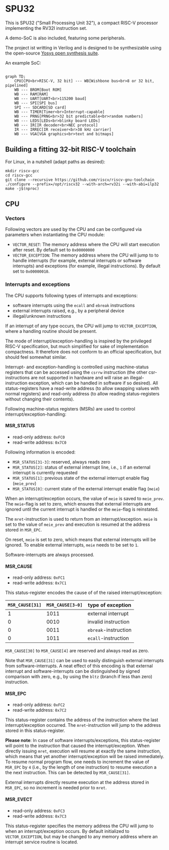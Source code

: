 # SPU32

This is SPU32 ("Small Processing Unit 32"), a compact RISC-V processor implementing the RV32I instruction set.

A demo-SoC is also included, featuring some peripherals.

The project ist writting in Verilog and is designed to be synthesizable using the open-source [Yosys open synthesis suite](https://github.com/YosysHQ/yosys).

An example SoC:
```mermaid

graph TD;
    CPU[CPU<br>RISC-V, 32 bit] --- WB[Wishbone bus<br>8 or 32 bit, pipelined]
    WB --- BROM[Boot ROM]
    WB --- RAM[RAM]
    WB --- UART[UART<br>115200 baud]
    WB --- SPI[SPI bus]
    SPI --- SDCARD[SD card]
    WB --- TIMER[Timer<br>Interrupt-capable]
    WB --- PRNG[PRNG<br>32 bit predictable<br>random numbers]
    WB --- LEDS[LEDs<br>blinky board LEDs]
    WB --- IR[IR decoder<br>NEC protocol]
    IR --- IRREC[IR receiver<br>38 kHz carrier]
    WB --- VGA[VGA graphics<br>text and bitmaps]        

```

## Building a fitting 32-bit RISC-V toolchain

For Linux, in a nutshell (adapt paths as desired):

```
mkdir riscv-gcc
cd riscv-gcc
git clone --recursive https://github.com/riscv/riscv-gnu-toolchain
./configure --prefix=/opt/riscv32 --with-arch=rv32i --with-abi=ilp32
make -j$(nproc)
```


## CPU

### Vectors

Following vectors are used by the CPU and can be configured via parameters when instantiating the CPU module:

* `VECTOR_RESET`: The memory address where the CPU will start execution after reset. By default set to `0x00000000`
* `VECTOR_EXCEPTION`: The memory address where the CPU will jump to to handle interrupts (for example, external interrupts or software interrupts) and exceptions (for example, illegal instructions). By default set to `0x00000010`.

### Interrupts and exceptions

The CPU supports following types of interrupts and exceptions:

* software interrupts using the `ecall` and `ebreak` instructions
* external interrupts raised, e.g., by a peripheral device
* illegal/unknown instructions

If an interrupt of any type occurs, the CPU will jump to `VECTOR_EXCEPTION`, where a handling routine should be present.

The mode of interrupt/exception-handling is inspired by the privileged RISC-V specification, but much simplified for sake of implementation compactness. It therefore does not conform to an official specification, but should feel somewhat similar.

Interrupt- and exception-handling is controlled using machine-status registers that can be accessed using the `csrrw` instruction (the other csr-instructions are not supported in hardware and will raise an illegal-instruction exception, which can be handled in software if so desired). All status-registers have a read-write address (to allow swapping values with normal registers) and read-only address (to allow reading status-registers without changing their contents).

Following machine-status registers (MSRs) are used to control interrupt/exception-handling:

#### MSR_STATUS

* read-only address: `0xFC0`
* read-write address: `0x7C0`

Following information is encoded:

* `MSR_STATUS[31-3]`: reserved, always reads zero
* `MSR_STATUS[2]`: status of external interrupt line, i.e., `1` if an external interrupt is currently requested
* `MSR_STATUS[1]`: previous state of the external interrupt enable flag (`meie_prev`)
* `MSR_STATUS[0]`: current state of the external interrupt enable flag (`meie`)

When an interrupt/exception occurs, the value of `meie` is saved to `meie_prev`. The `meie`-flag is set to zero, which ensures that external interrupts are ignored until the current interrupt is handled or the `meie`-flag is reinstated.

The `mret`-instruction is used to return from an interrupt/exception. `meie` is set to the value of `meie_prev` and execution is resumed at the address stored in `MSR_EPC`.

On reset, `meie` is set to zero, which means that external interrupts will be ignored. To enable external interrupts, `meie` needs to be set to `1`.

Software-interrupts are always processed.


#### MSR_CAUSE

* read-only address: `0xFC1`
* read-write address: `0x7C1`

This status-register encodes the cause of of the raised interrupt/exception:

| `MSR_CAUSE[31]` | `MSR_CAUSE[3-0]` | type of exception |
| --- | --- | --- |
| 1 | 1011 | external interrupt |
| 0 | 0010 | invalid instruction |
| 0 | 0011 | `ebreak`-instruction |
| 0 | 1011 | `ecall`-instruction |


`MSR_CAUSE[30]` to `MSR_CAUSE[4]` are reserved and always read as zero.

Note that `MSR_CAUSE[31]` can be used to easily distinguish external interrupts from software-interrupts. A neat effect of this encoding is that external interrupt and software-interrupts can be distinguished by signed comparison with zero, e.g., by using the `bltz` (branch if less than zero) instruction.


#### MSR_EPC

* read-only address: `0xFC2`
* read-write address: `0x7C2`


This status-register contains the address of the instruction where the last interrupt/exception occurred. The `mret`-instruction will jump to the address stored in this status-register.

**Please note**: In case of software interrupts/exceptions, this status-register will point to the instruction that caused the interrupt/exception. When directly issuing `mret`, execution will resume at exactly the same instruction, which means that yet another interrupt/exception will be raised immediately. To resume normal program flow, one needs to increment the value of `MSR_EPC` by `4` (i.e., by the length of one instruction) to resume execution a the next instruction. This can be detected by `MSR_CAUSE[31]`.

External interrupts directly resume execution at the address stored in `MSR_EPC`, so no increment is needed prior to `mret`.

#### MSR_EVECT

* read-only address: `0xFC3`
* read-write address: `0x7C3`

This status-register specifies the memory address the CPU will jump to when an interrupt/exception occurs. By default initialized to `VECTOR_EXCEPTION`, but may be changed to any memory address where an interrupt service routine is located.
